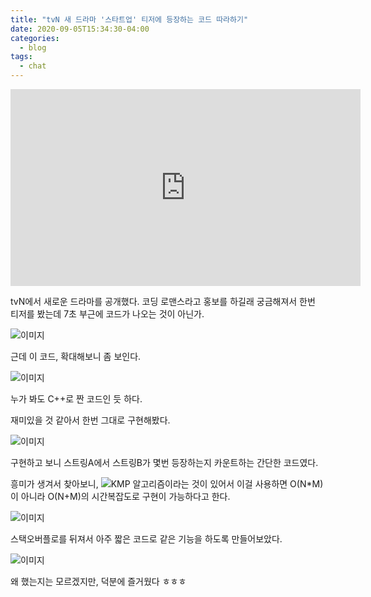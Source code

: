 ```yaml
---
title: "tvN 새 드라마 '스타트업' 티저에 등장하는 코드 따라하기"
date: 2020-09-05T15:34:30-04:00
categories:
  - blog
tags:
  - chat
---
```


<iframe width="560" height="315" src="https://www.youtube.com/embed/QLiAdBBAVxI" frameborder="0" allow="accelerometer; autoplay; encrypted-media; gyroscope; picture-in-picture" allowfullscreen></iframe></br>


tvN에서 새로운 드라마를 공개했다. 코딩 로맨스라고 홍보를 하길래 궁금해져서 한번 티저를 봤는데 7초 부근에 코드가 나오는 것이 아닌가.

![이미지](https://github.com/okdalto/okdalto.github.io/blob/master/assets/2020-09-05-tvN%20%EC%83%88%20%EB%93%9C%EB%9D%BC%EB%A7%88%20'%EC%8A%A4%ED%83%80%ED%8A%B8%EC%97%85'%20%ED%8B%B0%EC%A0%80%EC%97%90%20%EB%93%B1%EC%9E%A5%ED%95%98%EB%8A%94%20%EC%BD%94%EB%93%9C%20%EB%94%B0%EB%9D%BC%ED%95%98%EA%B8%B0/KakaoTalk_20200905_023416044.png?raw=true)

근데 이 코드, 확대해보니 좀 보인다. 

![이미지](https://github.com/okdalto/okdalto.github.io/blob/master/assets/2020-09-05-tvN%20%EC%83%88%20%EB%93%9C%EB%9D%BC%EB%A7%88%20'%EC%8A%A4%ED%83%80%ED%8A%B8%EC%97%85'%20%ED%8B%B0%EC%A0%80%EC%97%90%20%EB%93%B1%EC%9E%A5%ED%95%98%EB%8A%94%20%EC%BD%94%EB%93%9C%20%EB%94%B0%EB%9D%BC%ED%95%98%EA%B8%B0/close_up.png?raw=true)

누가 봐도 C++로 짠 코드인 듯 하다. 

재미있을 것 같아서 한번 그대로 구현해봤다.

![이미지](https://github.com/okdalto/okdalto.github.io/blob/master/assets/2020-09-05-tvN%20%EC%83%88%20%EB%93%9C%EB%9D%BC%EB%A7%88%20'%EC%8A%A4%ED%83%80%ED%8A%B8%EC%97%85'%20%ED%8B%B0%EC%A0%80%EC%97%90%20%EB%93%B1%EC%9E%A5%ED%95%98%EB%8A%94%20%EC%BD%94%EB%93%9C%20%EB%94%B0%EB%9D%BC%ED%95%98%EA%B8%B0/code1.png?raw=true)

구현하고 보니 스트링A에서 스트링B가 몇번 등장하는지 카운트하는 간단한 코드였다.

흥미가 생겨서 찾아보니, ![KMP 알고리즘](https://en.wikipedia.org/wiki/Knuth%E2%80%93Morris%E2%80%93Pratt_algorithm)이라는 것이 있어서 이걸 사용하면 O(N*M)이 아니라 O(N+M)의 시간복잡도로 구현이 가능하다고 한다.

![이미지](https://github.com/okdalto/okdalto.github.io/blob/master/assets/2020-09-05-tvN%20%EC%83%88%20%EB%93%9C%EB%9D%BC%EB%A7%88%20'%EC%8A%A4%ED%83%80%ED%8A%B8%EC%97%85'%20%ED%8B%B0%EC%A0%80%EC%97%90%20%EB%93%B1%EC%9E%A5%ED%95%98%EB%8A%94%20%EC%BD%94%EB%93%9C%20%EB%94%B0%EB%9D%BC%ED%95%98%EA%B8%B0/code2.png?raw=true)

스택오버플로를 뒤져서 아주 짧은 코드로 같은 기능을 하도록 만들어보았다.

![이미지](https://github.com/okdalto/okdalto.github.io/blob/master/assets/2020-09-05-tvN%20%EC%83%88%20%EB%93%9C%EB%9D%BC%EB%A7%88%20'%EC%8A%A4%ED%83%80%ED%8A%B8%EC%97%85'%20%ED%8B%B0%EC%A0%80%EC%97%90%20%EB%93%B1%EC%9E%A5%ED%95%98%EB%8A%94%20%EC%BD%94%EB%93%9C%20%EB%94%B0%EB%9D%BC%ED%95%98%EA%B8%B0/code3.png?raw=true)

왜 했는지는 모르겠지만, 덕분에 즐거웠다 ㅎㅎㅎ